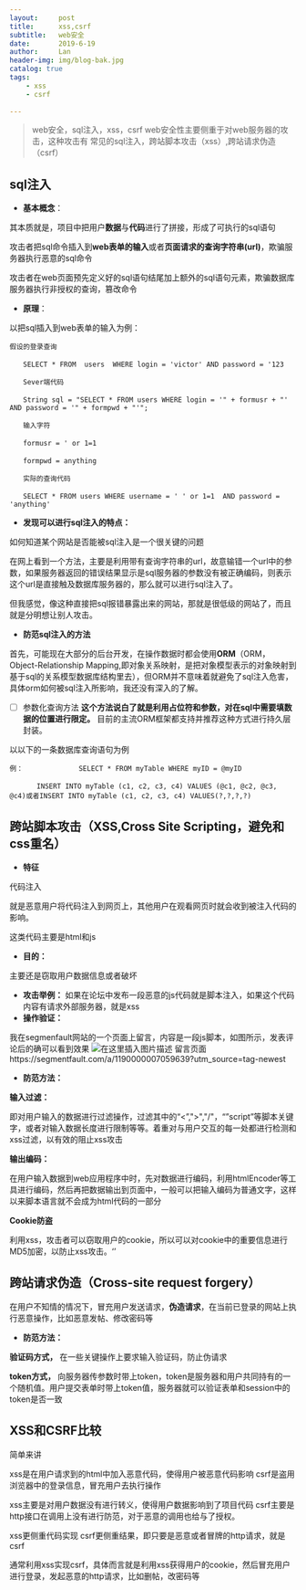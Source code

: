 ```yaml
---
layout:     post
title:      xss,csrf
subtitle:   web安全
date:       2019-6-19
author:     Lan
header-img: img/blog-bak.jpg
catalog: true
tags:
    - xss
    - csrf
    
---
```

>web安全，sql注入，xss，csrf
web安全性主要侧重于对web服务器的攻击，这种攻击有 常见的sql注入，跨站脚本攻击（xss）,跨站请求伪造（csrf）

## sql注入


 - **基本概念**：

其本质就是，项目中把用户**数据**与**代码**进行了拼接，形成了可执行的sql语句

攻击者把sql命令插入到**web表单的输入**或者**页面请求的查询字符串(url)**，欺骗服务器执行恶意的sql命令

攻击者在web页面预先定义好的sql语句结尾加上额外的sql语句元素，欺骗数据库服务器执行非授权的查询，篡改命令


 - **原理**：

以把sql插入到web表单的输入为例：
```
假设的登录查询

　　SELECT * FROM  users  WHERE login = 'victor' AND password = '123

　　Sever端代码

　　String sql = "SELECT * FROM users WHERE login = '" + formusr + "' AND password = '" + formpwd + "'";

　　输入字符

　　formusr = ' or 1=1

　　formpwd = anything

　　实际的查询代码

　　SELECT * FROM users WHERE username = ' ' or 1=1  AND password = 'anything'  
```

 - **发现可以进行sql注入的特点：**

如何知道某个网站是否能被sql注入是一个很关键的问题

在网上看到一个方法，主要是利用带有查询字符串的url，故意输错一个url中的参数，如果服务器返回的错误结果显示是sql服务器的参数没有被正确编码，则表示这个url是直接触及数据库服务器的，那么就可以进行sql注入了。

但我感觉，像这种直接把sql报错暴露出来的网站，那就是很低级的网站了，而且就是分明想让别人攻击。

 - **防范sql注入的方法**

首先，可能现在大部分的后台开发，在操作数据时都会使用**ORM**（ORM，Object-Relationship Mapping,即对象关系映射，是把对象模型表示的对象映射到基于sql的关系模型数据库结构里去），但ORM并不意味着就避免了sql注入危害，具体orm如何被sql注入所影响，我还没有深入的了解。
 - [ ] 参数化查询方法
		**这个方法说白了就是利用占位符和参数，对在sql中需要填数据的位置进行限定。**
		目前的主流ORM框架都支持并推荐这种方式进行持久层封装。
		
以以下的一条数据库查询语句为例
```
例：       　　　　SELECT * FROM myTable WHERE myID = @myID

　　　　INSERT INTO myTable (c1, c2, c3, c4) VALUES (@c1, @c2, @c3, @c4)或者INSERT INTO myTable (c1, c2, c3, c4) VALUES(?,?,?,?)
```
		

## 跨站脚本攻击（XSS,Cross Site Scripting，避免和css重名）

 - **特征**

代码注入

就是恶意用户将代码注入到网页上，其他用户在观看网页时就会收到被注入代码的影响。

这类代码主要是html和js

 - **目的：**

主要还是窃取用户数据信息或者破坏

 - **攻击举例：**
如果在论坛中发布一段恶意的js代码就是脚本注入，如果这个代码内容有请求外部服务器，就是xss
 - **操作验证：**
 
我在segmenfault网站的一个页面上留言，内容是一段js脚本，如图所示，发表评论后的确可以看到效果
![在这里插入图片描述](https://img-blog.csdnimg.cn/20190619164022373.png?x-oss-process=image/watermark,type_ZmFuZ3poZW5naGVpdGk,shadow_10,text_aHR0cHM6Ly9ibG9nLmNzZG4ubmV0L0NoZW5Ydll1YW5fMDAx,size_16,color_FFFFFF,t_70)
留言页面https://segmentfault.com/a/1190000007059639?utm_source=tag-newest
 - **防范方法：**

**输入过滤：**



即对用户输入的数据进行过滤操作，过滤其中的“<”,">","/"，“”script”等脚本关键字，或者对输入数据长度进行限制等等。着重对与用户交互的每一处都进行检测和xss过滤，以有效的阻止xss攻击



**输出编码：**


在用户输入数据到web应用程序中时，先对数据进行编码，利用htmlEncoder等工具进行编码，然后再把数据输出到页面中，一般可以把输入编码为普通文字，这样以来脚本语言就不会成为html代码的一部分

    
**Cookie防盗**

利用xss，攻击者可以窃取用户的cookie，所以可以对cookie中的重要信息进行MD5加密，以防止xss攻击。‘’



## 跨站请求伪造（Cross-site request forgery）
在用户不知情的情况下，冒充用户发送请求，**伪造请求**，在当前已登录的网站上执行恶意操作，比如恶意发帖、修改密码等

 - **防范方法：**
 
**验证码方式，**
在一些关键操作上要求输入验证码，防止伪请求

**token方式，**
向服务器传参数时带上token，token是服务器和用户共同持有的一个随机值。用户提交表单时带上token值，服务器就可以验证表单和session中的token是否一致

## XSS和CSRF比较
简单来讲

xss是在用户请求到的html中加入恶意代码，使得用户被恶意代码影响
csrf是盗用浏览器中的登录信息，冒充用户去执行操作

xss主要是对用户数据没有进行转义，使得用户数据影响到了项目代码
csrf主要是http接口在调用上没有进行防范，对于恶意的调用也给与了授权。


xss更侧重代码实现
csrf更侧重结果，即只要是恶意或者冒牌的http请求，就是csrf

通常利用xss实现csrf，具体而言就是利用xss获得用户的cookie，然后冒充用户进行登录，发起恶意的http请求，比如删帖，改密码等